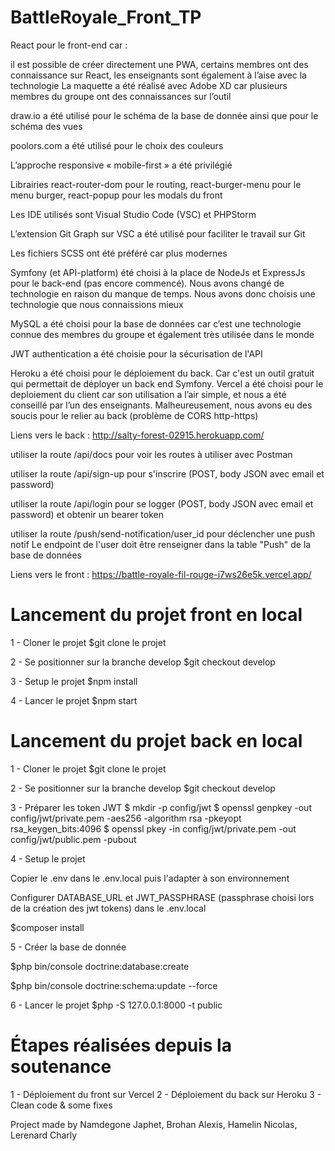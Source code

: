 # BattleRoyale_Front_TP

React pour le front-end car :

il est possible de créer directement une PWA,
certains membres ont des connaissance sur React,
les enseignants sont également à l’aise avec la technologie
La maquette a été réalisé avec Adobe XD car plusieurs membres du groupe ont des connaissances sur l’outil

draw.io a été utilisé pour le schéma de la base de donnée ainsi que pour le schéma des vues

poolors.com a été utilisé pour le choix des couleurs

L’approche responsive « mobile-first » a été privilégié

Librairies react-router-dom pour le routing, react-burger-menu pour le menu burger, react-popup pour les modals du front

Les IDE utilisés sont Visual Studio Code (VSC) et PHPStorm

L’extension Git Graph sur VSC a été utilisé pour faciliter le travail sur Git

Les fichiers SCSS ont été préféré car plus modernes

Symfony (et API-platform) été choisi à la place de NodeJs et ExpressJs pour le back-end (pas encore commencé). Nous avons changé de technologie en raison du manque de temps. Nous avons donc choisis une technologie que nous connaissions mieux

MySQL a été choisi pour la base de données car c’est une technologie connue des membres du groupe et également très utilisée dans le monde

JWT authentication a été choisie pour la sécurisation de l'API

Heroku a été choisi pour le déploiement du back. Car c'est un outil gratuit qui permettait de déployer un back end Symfony.
Vercel a été choisi pour le deploiement du client car son utilisation a l’air simple, et nous a été conseillé par l’un des enseignants. Malheureusement, nous avons eu des soucis pour le relier au back (problème de CORS http-https)

Liens vers le back : 
http://salty-forest-02915.herokuapp.com/

utiliser la route /api/docs pour voir les routes à utiliser avec Postman

utiliser la route /api/sign-up pour s'inscrire (POST, body JSON avec email et password)

utiliser la route /api/login pour se logger (POST, body JSON avec email et password) et obtenir un bearer token

utiliser la route /push/send-notification/user_id pour déclencher une push notif
Le endpoint de l'user doit être renseigner dans la table "Push" de la base de données

Liens vers le front :
https://battle-royale-fil-rouge-i7ws26e5k.vercel.app/

  
# Lancement du projet front en local 

1 - Cloner le projet
$git clone le projet

2 - Se positionner sur la branche develop
$git checkout develop 

3 - Setup le projet
$npm install

4 - Lancer le projet
$npm start

# Lancement du projet back en local 

1 - Cloner le projet
$git clone le projet

2 - Se positionner sur la branche develop
$git checkout develop 

3 - Préparer les token JWT
$ mkdir -p config/jwt
$ openssl genpkey -out config/jwt/private.pem -aes256 -algorithm rsa -pkeyopt rsa_keygen_bits:4096
$ openssl pkey -in config/jwt/private.pem -out config/jwt/public.pem -pubout

4 - Setup le projet

Copier le .env dans le .env.local puis l'adapter à son environnement

Configurer DATABASE_URL et JWT_PASSPHRASE (passphrase choisi lors de la création des jwt tokens) dans le .env.local

$composer install

5 - Créer la base de donnée

$php bin/console doctrine:database:create

$php bin/console doctrine:schema:update --force

6 - Lancer le projet
$php -S 127.0.0.1:8000 -t public

# Étapes réalisées depuis la soutenance

1 - Déploiement du front sur Vercel
2 - Déploiement du back sur Heroku
3 - Clean code & some fixes

Project made by Namdegone Japhet, Brohan Alexis, Hamelin Nicolas, Lerenard Charly
